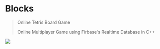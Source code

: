 # Blocks

> Online Tetris Board Game
>
> Online Multiplayer Game using Firbase's Realtime Database in C++

![](https://github.com/IrfanJames/Blocks/blob/main/CirciutGUI/assets/temp/main%20pic.png)
